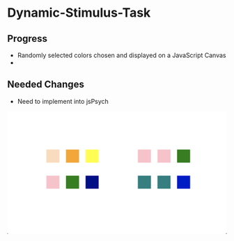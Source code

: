 # Dynamic-Stimulus-Task

## Progress

* Randomly selected colors chosen and displayed on a JavaScript Canvas
* 



## Needed Changes

* Need to implement into jsPsych 

![Progress Update](/img/image.png)
